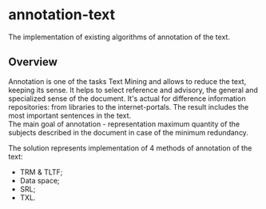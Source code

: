 # annotation-text

The implementation of existing algorithms of annotation of the text.

## Overview
Annotation is one of the tasks Text Mining and allows to reduce the text, keeping its sense.
It helps to select reference and advisory, the general and specialized sense of the document.
It's actual for difference information repositories: from libraries to the internet-portals.
The result includes the most important sentences in the text.  
The main goal of annotation - representation maximum quantity of the subjects described in the document in case of the minimum redundancy.  

The solution represents implementation of 4 methods of annotation of the text:
- TRM & TLTF;
- Data space;
- SRL;
- TXL.
